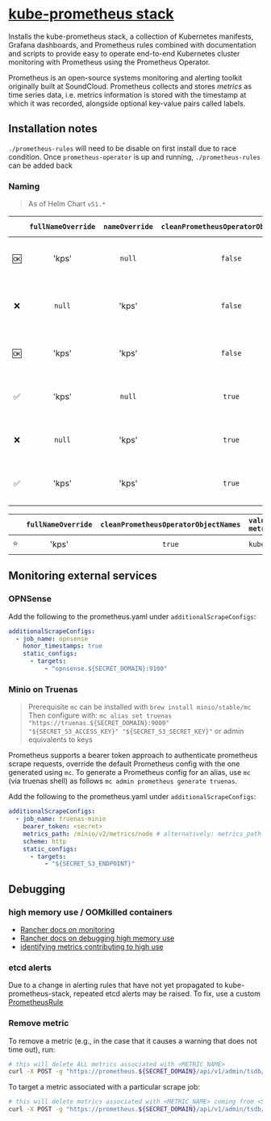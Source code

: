 # [kube-prometheus stack](https://github.com/prometheus-community/helm-charts/tree/main/charts/kube-prometheus-stack#kube-prometheus-stack/)

Installs the kube-prometheus stack, a collection of Kubernetes manifests, Grafana dashboards, and
Prometheus rules combined with documentation and scripts to provide easy to operate end-to-end
Kubernetes cluster monitoring with Prometheus using the Prometheus Operator.

Prometheus is an open-source systems monitoring and alerting toolkit originally built at SoundCloud.
Prometheus collects and stores _metrics_ as time series data, i.e. metrics information
is stored with the timestamp at which it was recorded, alongside optional key-value pairs called labels.

## Installation notes

`./prometheus-rules` will need to be disable on first install due to race condition.
Once `prometheus-operator` is up and running, `./prometheus-rules` can be added back

### Naming

> As of Helm Chart `v51.*`

|     | `fullNameOverride` | `nameOverride` | `cleanPrometheusOperatorObjectNames` | `alertmanager`                                          | `prometheus`                                        | `operator`                               | `kube-state-metrics`                           |
| :-: | :----------------: | :------------: | :----------------------------------: | :------------------------------------------------------ | :-------------------------------------------------- | :--------------------------------------- | :--------------------------------------------- |
| 🆗  |       'kps'        |     `null`     |               `false`                | `alertmanager-kps-alertmanager-0`                       | `prometheus-kps-prometheus-0`                       | `kps-operator-...`                       | `kube-prometheus-stack-kube-state-metrics-...` |
| ❌  |       `null`       |     'kps'      |               `false`                | `alertmanager-kube-prometheus-stack-kps-alertmanager-0` | `prometheus-kube-prometheus-stack-kps-prometheus-0` | `kube-prometheus-stack-kps-operator-...` | `kube-prometheus-stack-kube-state-metrics-...` |
| 🆗  |       'kps'        |     'kps'      |               `false`                | `alertmanager-kps-alertmanager-0`                       | `prometheus-kps-prometheus-0`                       | `kps-operator-...`                       | `kube-prometheus-stack-kube-state-metrics-...` |
| ✅  |       'kps'        |     `null`     |                `true`                | `alertmanager-kps-0`                                    | `prometheus-kps-0`                                  | `kps-operator-...`                       | `kube-prometheus-stack-kube-state-metrics-...` |
| ❌  |       `null`       |     'kps'      |                `true`                | `alertmanager-kube-prometheus-stack-kps-0`              | `prometheus-kube-prometheus-stack-kps-0`            | `kube-prometheus-stack-kps-operator-...` | `kube-prometheus-stack-kube-state-metrics-...` |
| ✅  |       'kps'        |     'kps'      |                `true`                | `alertmanager-kps-0`                                    | `prometheus-kps-0`                                  | `kps-operator-...`                       | `kube-prometheus-stack-kube-state-metrics-...` |

|     | `fullNameOverride` | `cleanPrometheusOperatorObjectNames` | `values.kube-state-metrics.fullNameOverride` | `alertmanager`       | `prometheus`       | `operator`         | `kube-state-metrics`     |
| :-: | :----------------: | :----------------------------------: | :------------------------------------------- | :------------------- | :----------------- | :----------------- | :----------------------- |
| ⭐️ |       'kps'        |                `true`                | `kube-state-metrics`                         | `alertmanager-kps-0` | `prometheus-kps-0` | `kps-operator-...` | `kube-state-metrics-...` |

## Monitoring external services

### OPNSense

Add the following to the prometheus.yaml under `additionalScrapeConfigs`:

```yaml
additionalScrapeConfigs:
  - job_name: opnsense
    honor_timestamps: true
    static_configs:
      - targets:
          - "opnsense.${SECRET_DOMAIN}:9100"
```

### Minio on Truenas

> Prerequisite `mc` can be installed with `brew install minio/stable/mc`
> Then configure with:
> `mc alias set truenas "https://truenas.${SECRET_DOMAIN}:9000" "${SECRET_S3_ACCESS_KEY}" "${SECRET_S3_SECRET_KEY}"`
> or admin equivalents to keys

Prometheus supports a bearer token approach to authenticate prometheus scrape requests, override the default Prometheus config with the one generated using `mc`.
To generate a Prometheus config for an alias, use `mc` (via truenas shell) as follows `mc admin prometheus generate truenas`.

Add the following to the prometheus.yaml under `additionalScrapeConfigs`:

```yaml
additionalScrapeConfigs:
  - job_name: truenas-minio
    bearer_token: <secret>
    metrics_path: /minio/v2/metrics/node # alternatively: metrics_path: /minio/v2/metrics/cluster
    scheme: http
    static_configs:
      - targets:
          - "${SECRET_S3_ENDPOINT}"
```

## Debugging

### high memory use / OOMkilled containers

- [Rancher docs on monitoring](https://rancher.com/docs/rancher/v2.6/en/monitoring-alerting/)
- [Rancher docs on debugging high memory use](https://rancher.com/docs/rancher/v2.6/en/monitoring-alerting/guides/memory-usage/)
- [identifying metrics contributing to high use](https://www.robustperception.io/which-are-my-biggest-metrics)

### etcd alerts

Due to a change in alerting rules that have not yet propagated to kube-prometheus-stack,
repeated etcd alerts may be raised. To fix, use a custom [PrometheusRule](./addons/rules/etcd.yaml)

### Remove metric

To remove a metric (e.g., in the case that it causes a warning that does not time out),
run:

```sh
# this will delete ALL metrics associated with <METRIC_NAME>
curl -X POST -g "https://prometheus.${SECRET_DOMAIN}/api/v1/admin/tsdb/delete_series?match[]=<METRIC_NAME>"
```

To target a metric associated with a particular scrape job:

```sh
# this will delete metrics associated with <METRIC_NAME> coming from <SCRAPE_JOB>
curl -X POST -g "https://prometheus.${SECRET_DOMAIN}/api/v1/admin/tsdb/delete_series?match[]=<METRIC_NAME>{job='<SCRAPE_JOB>'}"
```
